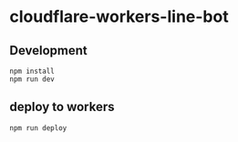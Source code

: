 cloudflare-workers-line-bot
=====

## Development

```
npm install
npm run dev
```

## deploy to workers

```
npm run deploy
```
